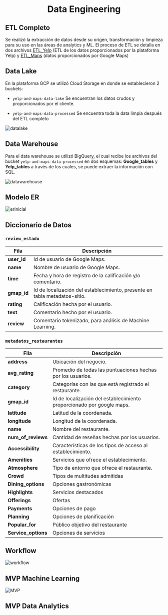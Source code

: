 # <div align="center">**Data Engineering**</div>


## ETL Completo

Se realizó la extracción de datos desde su origen, transformación y limpieza para su uso en las áreas de analytics y ML. El proceso de ETL se detalla en dos archivos [ETL_Yelp]() (ETL de los datos proporcionados por la plataforma Yelp) y [ETL_Maps]() (datos proporcionados por Google Maps)


## Data Lake

En la plataforma GCP se utilizó Cloud Storage en donde se establecieron 2 buckets:

- `yelp-and-maps-data-lake`  Se encuentran los datos crudos y proporcionados por el cliente.

- `yelp-and-maps-data-processed` Se encuentra toda la data limpia después del ETL completo

![datalake](https://github.com/mreliflores/PF-Henry/blob/main/assets/Datalake.png?raw=true)


## Data Warehouse

Para el data warehouse se utilizó BigQuery, el cual recibe los archivos del bucket `yelp-and-maps-data-processed` en dos esquemas: **Google_tables** y **Yelp_tables** a través de los cuales, se puede extraer la información con SQL.

![datawarehouse](https://github.com/mreliflores/PF-Henry/blob/main/assets/datawarehouse.png?raw=true)


## Modelo ER

![erinicial](https://github.com/mreliflores/PF-Henry/blob/main/assets/DiagramaER.png?raw=true)


## Diccionario de Datos

### `review_estado`

| Fila | Descripción |
| --- | --- |
| **user_id** | Id de usuario de Google Maps. |
| **name** | Nombre de usuario de Google Maps. |
| **time** | Fecha y hora de registro de la calificación y/o comentario. |
| **gmap_id** | Id de localización del establecimiento, presente en tabla metadatos-sitio. |
| **rating** | Calificación hecha por el usuario. |
| **text** | Comentario hecho por el usuario. |
| **review** | Comentario tokenizado, para análisis de Machine Learning. |

### `metadatos_restaurantes`

| Fila | Descripción |
| --- | --- |
| **address** | Ubicación del negocio. |
| **avg_rating** | Promedio de todas las puntuaciones hechas por los usuarios. |
| **category** | Categorías con las que está registrado el restaurante. |
| **gmap_id** | Id de localización del establecimiento proporcionado por google maps. |
| **latitude** | Latitud de la coordenada. |
| **longitude** | Longitud de la coordenada. |
| **name** | Nombre del restaurante. |
| **num_of_reviews** | Cantidad de reseñas hechas por los usuarios. |
| **Accessibility** | Características de los tipos de acceso al establecimiento. |
| **Amenities** | Servicios que ofrece el establecimiento. |
| **Atmosphere** | Tipo de entorno que ofrece el restaurante. |
| **Crowd** | Tipos de multitudes admitidas |
| **Dining_options** | Opciones gastronómicas |
| **Highlights** | Servicios destacados |
| **Offerings** | Ofertas |
| **Payments** | Opciones de pago |
| **Planning** | Opciones de planificación |
| **Popular_for** | Público objetivo del restaurante |
| **Service_options** | Opciones de servicios |

## Workflow

![workflow](https://github.com/mreliflores/PF-Henry/blob/main/assets/Workflow.png?raw=true)


## MVP Machine Learning

![MVP](https://github.com/mreliflores/PF-Henry/blob/main/assets/MVP.png?raw=true)

## MVP Data Analytics